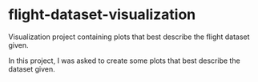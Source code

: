 # flight-dataset-visualization
Visualization project containing plots that best describe the flight dataset given.

In this project, I was asked to create some plots that best describe the dataset given. 
